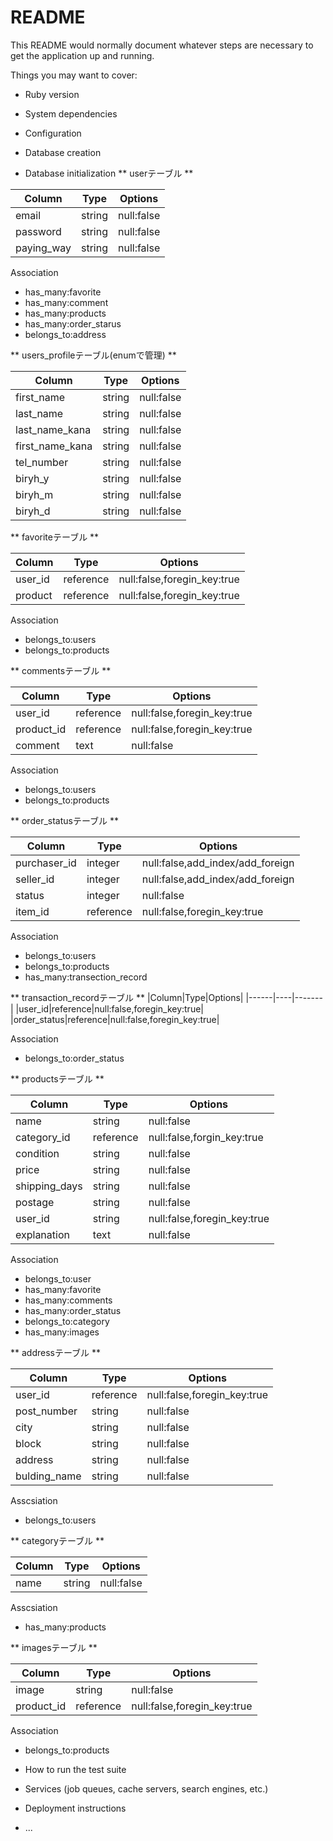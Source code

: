 # README

This README would normally document whatever steps are necessary to get the
application up and running.

Things you may want to cover:

* Ruby version

* System dependencies

* Configuration

* Database creation

* Database initialization
** userテーブル **

|Column|Type|Options|
|------|----|-------|
|email|string|null:false|
|password|string|null:false|
|paying_way|string|null:false|

Association

- has_many:favorite
- has_many:comment
- has_many:products
- has_many:order_starus
- belongs_to:address

** users_profileテーブル(enumで管理) **

|Column|Type|Options|
|------|----|-------|
|first_name|string|null:false|
|last_name|string|null:false|
|last_name_kana|string|null:false|
|first_name_kana|string|null:false|
|tel_number|string|null:false|
|biryh_y|string|null:false|
|biryh_m|string|null:false|
|biryh_d|string|null:false|

** favoriteテーブル **

|Column|Type|Options|
|------|----|-------|
|user_id|reference|null:false,foregin_key:true|
|product|reference|null:false,foregin_key:true|

Association

- belongs_to:users
- belongs_to:products

** commentsテーブル **

|Column|Type|Options|
|------|----|-------|
|user_id|reference|null:false,foregin_key:true|
|product_id|reference|null:false,foregin_key:true|
|comment|text|null:false|

Association

- belongs_to:users
- belongs_to:products

** order_statusテーブル **

|Column|Type|Options|
|------|----|-------|
|purchaser_id|integer|null:false,add_index/add_foreign|
|seller_id|integer|null:false,add_index/add_foreign|
|status|integer|null:false|
|item_id|reference|null:false,foregin_key:true|

Association

- belongs_to:users
- belongs_to:products
- has_many:transection_record

** transaction_recordテーブル **
|Column|Type|Options|
|------|----|-------|
|user_id|reference|null:false,foregin_key:true|
|order_status|reference|null:false,foregin_key:true|

Association

- belongs_to:order_status


** productsテーブル **

|Column|Type|Options|
|------|----|-------|
|name|string|null:false|
|category_id|reference|null:false,forgin_key:true|
|condition|string|null:false|
|price|string|null:false|
|shipping_days|string|null:false|
|postage|string|null:false|
|user_id|string|null:false,foregin_key:true|
|explanation|text|null:false|

Association

- belongs_to:user
- has_many:favorite
- has_many:comments
- has_many:order_status
- belongs_to:category
- has_many:images



** addressテーブル **

|Column|Type|Options|
|------|----|-------|
|user_id|reference|null:false,foregin_key:true|
|post_number|string|null:false|
|city|string|null:false|
|block|string|null:false|
|address|string|null:false|
|bulding_name|string|null:false|

Asscsiation

- belongs_to:users

** categoryテーブル **

|Column|Type|Options|
|------|----|-------|
|name|string|null:false|

Asscsiation

- has_many:products

** imagesテーブル **

|Column|Type|Options|
|------|----|-------|
|image|string|null:false|
|product_id|reference|null:false,foregin_key:true|

Association

- belongs_to:products


* How to run the test suite

* Services (job queues, cache servers, search engines, etc.)

* Deployment instructions

* ...


